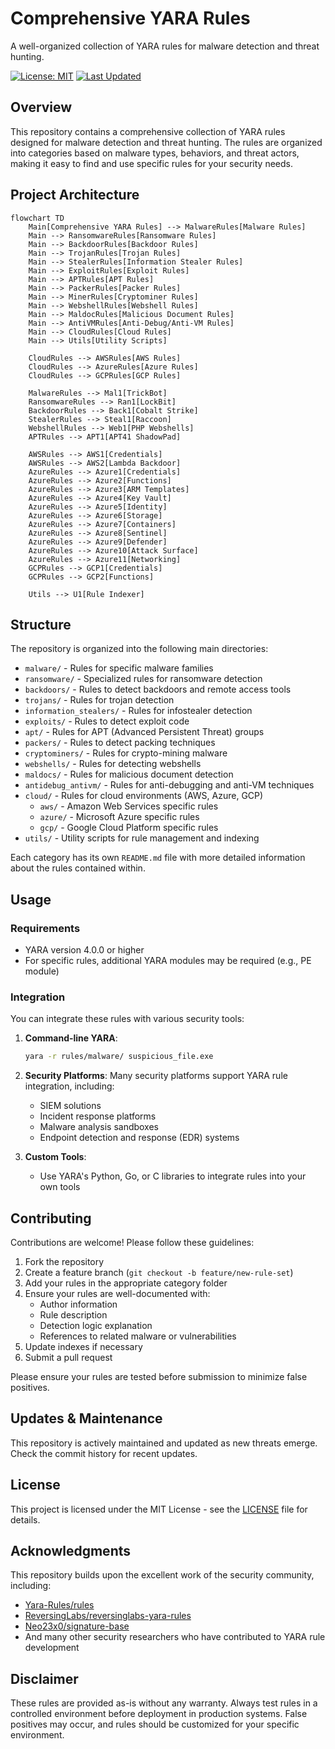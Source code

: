 # Comprehensive YARA Rules

A well-organized collection of YARA rules for malware detection and threat hunting.

[![License: MIT](https://img.shields.io/badge/License-MIT-yellow.svg)](https://opensource.org/licenses/MIT)
[![Last Updated](https://img.shields.io/badge/Last%20Updated-May%202025-brightgreen.svg)](https://github.com/sivolko/comprehensive-yara-rules)

## Overview

This repository contains a comprehensive collection of YARA rules designed for malware detection and threat hunting. The rules are organized into categories based on malware types, behaviors, and threat actors, making it easy to find and use specific rules for your security needs.

## Project Architecture

```mermaid
flowchart TD
    Main[Comprehensive YARA Rules] --> MalwareRules[Malware Rules]
    Main --> RansomwareRules[Ransomware Rules]
    Main --> BackdoorRules[Backdoor Rules]
    Main --> TrojanRules[Trojan Rules]
    Main --> StealerRules[Information Stealer Rules]
    Main --> ExploitRules[Exploit Rules]
    Main --> APTRules[APT Rules]
    Main --> PackerRules[Packer Rules]
    Main --> MinerRules[Cryptominer Rules]
    Main --> WebshellRules[Webshell Rules]
    Main --> MaldocRules[Malicious Document Rules]
    Main --> AntiVMRules[Anti-Debug/Anti-VM Rules]
    Main --> CloudRules[Cloud Rules]
    Main --> Utils[Utility Scripts]
    
    CloudRules --> AWSRules[AWS Rules]
    CloudRules --> AzureRules[Azure Rules]
    CloudRules --> GCPRules[GCP Rules]
    
    MalwareRules --> Mal1[TrickBot]
    RansomwareRules --> Ran1[LockBit]
    BackdoorRules --> Back1[Cobalt Strike]
    StealerRules --> Steal1[Raccoon]
    WebshellRules --> Web1[PHP Webshells]
    APTRules --> APT1[APT41 ShadowPad]
    
    AWSRules --> AWS1[Credentials]
    AWSRules --> AWS2[Lambda Backdoor]
    AzureRules --> Azure1[Credentials]
    AzureRules --> Azure2[Functions]
    AzureRules --> Azure3[ARM Templates]
    AzureRules --> Azure4[Key Vault]
    AzureRules --> Azure5[Identity]
    AzureRules --> Azure6[Storage]
    AzureRules --> Azure7[Containers]
    AzureRules --> Azure8[Sentinel]
    AzureRules --> Azure9[Defender]
    AzureRules --> Azure10[Attack Surface]
    AzureRules --> Azure11[Networking]
    GCPRules --> GCP1[Credentials]
    GCPRules --> GCP2[Functions]
    
    Utils --> U1[Rule Indexer]
```

## Structure

The repository is organized into the following main directories:

- `malware/` - Rules for specific malware families
- `ransomware/` - Specialized rules for ransomware detection
- `backdoors/` - Rules to detect backdoors and remote access tools
- `trojans/` - Rules for trojan detection
- `information_stealers/` - Rules for infostealer detection
- `exploits/` - Rules to detect exploit code
- `apt/` - Rules for APT (Advanced Persistent Threat) groups
- `packers/` - Rules to detect packing techniques
- `cryptominers/` - Rules for crypto-mining malware
- `webshells/` - Rules for detecting webshells
- `maldocs/` - Rules for malicious document detection
- `antidebug_antivm/` - Rules for anti-debugging and anti-VM techniques
- `cloud/` - Rules for cloud environments (AWS, Azure, GCP)
  - `aws/` - Amazon Web Services specific rules
  - `azure/` - Microsoft Azure specific rules
  - `gcp/` - Google Cloud Platform specific rules
- `utils/` - Utility scripts for rule management and indexing

Each category has its own `README.md` file with more detailed information about the rules contained within.

## Usage

### Requirements

- YARA version 4.0.0 or higher
- For specific rules, additional YARA modules may be required (e.g., PE module)

### Integration

You can integrate these rules with various security tools:

1. **Command-line YARA**:
   ```bash
   yara -r rules/malware/ suspicious_file.exe
   ```

2. **Security Platforms**:
   Many security platforms support YARA rule integration, including:
   - SIEM solutions
   - Incident response platforms
   - Malware analysis sandboxes
   - Endpoint detection and response (EDR) systems

3. **Custom Tools**:
   - Use YARA's Python, Go, or C libraries to integrate rules into your own tools

## Contributing

Contributions are welcome! Please follow these guidelines:

1. Fork the repository
2. Create a feature branch (`git checkout -b feature/new-rule-set`)
3. Add your rules in the appropriate category folder
4. Ensure your rules are well-documented with:
   - Author information
   - Rule description
   - Detection logic explanation
   - References to related malware or vulnerabilities
5. Update indexes if necessary
6. Submit a pull request

Please ensure your rules are tested before submission to minimize false positives.

## Updates & Maintenance

This repository is actively maintained and updated as new threats emerge. Check the commit history for recent updates.

## License

This project is licensed under the MIT License - see the [LICENSE](LICENSE) file for details.

## Acknowledgments

This repository builds upon the excellent work of the security community, including:
- [Yara-Rules/rules](https://github.com/Yara-Rules/rules)
- [ReversingLabs/reversinglabs-yara-rules](https://github.com/reversinglabs/reversinglabs-yara-rules)
- [Neo23x0/signature-base](https://github.com/Neo23x0/signature-base)
- And many other security researchers who have contributed to YARA rule development

## Disclaimer

These rules are provided as-is without any warranty. Always test rules in a controlled environment before deployment in production systems. False positives may occur, and rules should be customized for your specific environment.
